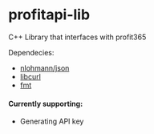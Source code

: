 # profitapi-lib
C++ Library that interfaces with profit365

Dependecies:<br>
- [nlohmann/json](https://github.com/nlohmann/json) <br>
- [libcurl](https://curl.se/libcurl/) <br>
- [fmt](https://fmt.dev/latest/index.html)

#### Currently supporting:
- Generating API key
